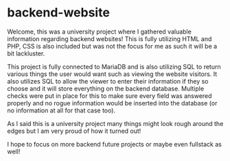 # backend-website
Welcome, this was a university project where I gathered valuable information regarding backend websites!
This is fully utilizing HTML and PHP, CSS is also included but was not the focus for me as such it will be a bit lackluster.

This project is fully connected to MariaDB and is also utilizing SQL to return various things the user would want such as viewing the website visitors.
It also utilizes SQL to allow the viewer to enter their information if they so choose and it will store everything on the backend database.
Multiple checks were put in place for this to make sure every field was answered properly and no rogue information would be inserted into the database (or no information at all for that case too).

As I said this is a university project many things might look rough around the edges but I am very proud of how it turned out!

I hope to focus on more backend future projects or maybe even fullstack as well!
